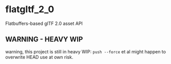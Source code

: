 # flatgltf_2_0
Flatbuffers-based glTF 2.0 asset API

## WARNING - HEAVY WIP
warning, this project is still in heavy WIP: `push --force` et al might happen to overwrite HEAD
use at own risk.

